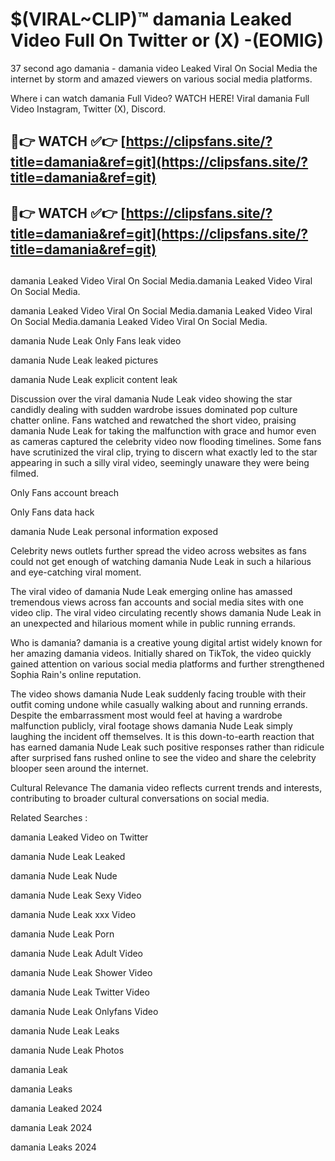 # $(VIRAL~CLIP)™ damania Leaked Video Full On Twitter or (X) -(EOMlG)
37 second ago damania - damania video Leaked Viral On Social Media the internet by storm and amazed viewers on various social media platforms.

Where i can watch damania Full Video? WATCH HERE! Viral damania Full Video Instagram, Twitter (X), Discord.

## 🔴👉 WATCH ✅👉 [https://clipsfans.site/?title=damania&ref=git](https://clipsfans.site/?title=damania&ref=git)
## 🔴👉 WATCH ✅👉 [https://clipsfans.site/?title=damania&ref=git](https://clipsfans.site/?title=damania&ref=git)
##
damania Leaked Video Viral On Social Media.damania Leaked Video Viral On Social Media.

damania Leaked Video Viral On Social Media.damania Leaked Video Viral On Social Media.damania Leaked Video Viral On Social Media.

damania Nude Leak Only Fans leak video

damania Nude Leak leaked pictures

damania Nude Leak explicit content leak

Discussion over the viral damania Nude Leak video showing the star candidly dealing with sudden wardrobe issues dominated pop culture chatter online. Fans watched and rewatched the short video, praising damania Nude Leak for taking the malfunction with grace and humor even as cameras captured the celebrity video now flooding timelines. Some fans have scrutinized the viral clip, trying to discern what exactly led to the star appearing in such a silly viral video, seemingly unaware they were being filmed.


Only Fans account breach

Only Fans data hack

damania Nude Leak personal information exposed

Celebrity news outlets further spread the video across websites as fans could not get enough of watching damania Nude Leak in such a hilarious and eye-catching viral moment.


The viral video of damania Nude Leak emerging online has amassed tremendous views across fan accounts and social media sites with one video clip. The viral video circulating recently shows damania Nude Leak in an unexpected and hilarious moment while in public running errands.


Who is damania? damania is a creative young digital artist widely known for her amazing damania videos. Initially shared on TikTok, the video quickly gained attention on various social media platforms and further strengthened Sophia Rain's online reputation.

The video shows damania Nude Leak suddenly facing trouble with their outfit coming undone while casually walking about and running errands. Despite the embarrassment most would feel at having a wardrobe malfunction publicly, viral footage shows damania Nude Leak simply laughing the incident off themselves. It is this down-to-earth reaction that has earned damania Nude Leak such positive responses rather than ridicule after surprised fans rushed online to see the video and share the celebrity blooper seen around the internet.

Cultural Relevance The damania video reflects current trends and interests, contributing to broader cultural conversations on social media.

Related Searches :

damania Leaked Video on Twitter

damania Nude Leak Leaked

damania Nude Leak Nude

damania Nude Leak Sexy Video

damania Nude Leak xxx Video

damania Nude Leak Porn

damania Nude Leak Adult Video

damania Nude Leak Shower Video

damania Nude Leak Twitter Video

damania Nude Leak Onlyfans Video

damania Nude Leak Leaks

damania Nude Leak Photos

damania Leak

damania Leaks

damania Leaked 2024

damania Leak 2024

damania Leaks 2024
